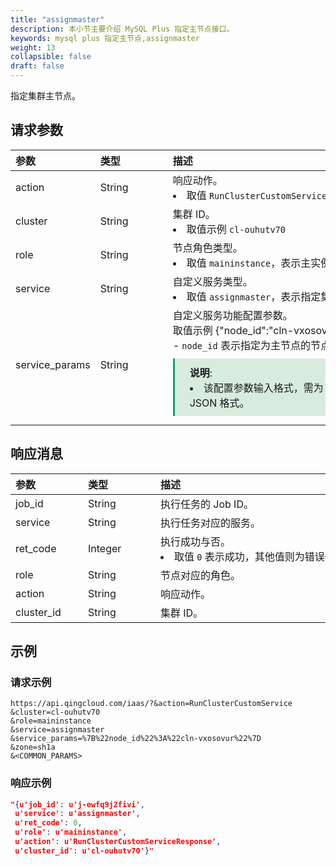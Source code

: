 ```yaml
---
title: "assignmaster"
description: 本小节主要介绍 MySQL Plus 指定主节点接口。 
keywords: mysql plus 指定主节点,assignmaster
weight: 13
collapsible: false
draft: false
---
```


指定集群主节点。

## 请求参数

|<span style="display:inline-block;width:100px">参数</span> |<span style="display:inline-block;width:100px">类型</span>|<span style="display:inline-block;width:380px">描述</span>|<span style="display:inline-block;width:100px">是否必选</span>|
| :--- | :--- | :--- | :--- |
| action        | String | 响应动作。<li>取值 `RunClusterCustomService`  | Yes      |
| cluster        | String | 集群 ID。<li>取值示例 `cl-ouhutv70`  | Yes      |
| role           | String | 节点角色类型。 <li>取值 `maininstance`，表示主实例节点角色类型。 | Yes      |
| service        | String | 自定义服务类型。<li>取值 `assignmaster`，表示指定集群主节点服务。 | Yes      |
| service_params | String | 自定义服务功能配置参数。<br> 取值示例 {"node_id":"cln-vxosovur"} <br>- `node_id` 表示指定为主节点的节点 ID。<span style="display: block; background-color: #D8ECDE; padding: 10px 24px; margin: 10px 0; border-left: 3px solid #00a971;"><b>说明</b>: <li>该配置参数输入格式，需为 URL 编码 JSON 格式。</li></span>  | Yes |

## 响应消息

|<span style="display:inline-block;width:100px">参数</span> |<span style="display:inline-block;width:100px">类型</span>|<span style="display:inline-block;width:380px">描述</span>|
| :--- | :--- | :--- |
| job_id     | String  | 执行任务的 Job ID。                        |
| service    | String  | 执行任务对应的服务。                           |
| ret_code   | Integer | 执行成功与否。<li>取值 `0` 表示成功，其他值则为错误代码。 |
| role       | String  | 节点对应的角色。                               |
| action     | String  | 响应动作。                                     |
| cluster_id | String  | 集群 ID。                                      |

## 示例

### 请求示例

```url
https://api.qingcloud.com/iaas/?&action=RunClusterCustomService
&cluster=cl-ouhutv70
&role=maininstance
&service=assignmaster
&service_params=%7B%22node_id%22%3A%22cln-vxosovur%22%7D
&zone=sh1a
&<COMMON_PARAMS>
```

### 响应示例

```json
"{u'job_id': u'j-ewfq9j2fivi',
 u'service': u'assignmaster', 
 u'ret_code': 0,
 u'role': u'maininstance',
 u'action': u'RunClusterCustomServiceResponse',
 u'cluster_id': u'cl-ouhutv70'}"
```
